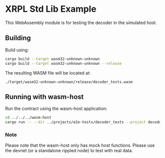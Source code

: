 # XRPL Std Lib Example

This WebAssembly module is for testing the decoder in the simulated host.

## Building

Build using:

```bash
cargo build --target wasm32-unknown-unknown
cargo build --target wasm32-unknown-unknown --release
```

The resulting WASM file will be located at:

```
./target/wasm32-unknown-unknown/release/decoder_tests.wasm
```

## Running with wasm-host

Run the contract using the wasm-host application:

```bash
cd ../../../wasm-host
cargo run -- --dir ../projects/e2e-tests/decoder_tests --project decoder_tests
```

### Note

Please note that the wasm-host only has mock host functions. Please use the devnet (or a standalone rippled node) to
test with real data.
